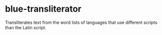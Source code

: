 # blue-transliterator

Transliterates text from the word lists of languages that use different scripts than the Latin script.
